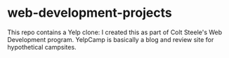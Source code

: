 # web-development-projects

This repo contains a Yelp clone: I created this as part of Colt Steele's Web Development program. YelpCamp is basically a blog and review site for 
hypothetical campsites.
